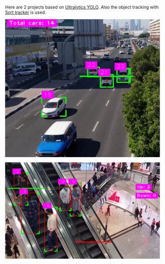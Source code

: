 Here are 2 projects based on [Ultralytics YOLO](https://github.com/ultralytics/ultralytics).
Also the object tracking with [Sort tracker](https://github.com/abewley/sort) is used.

![Example_1](images/count_cars.png)

![Example_2](images/count_people.png)
